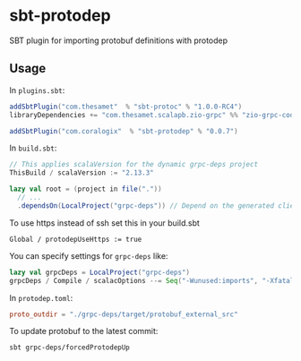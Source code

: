 # sbt-protodep
SBT plugin for importing protobuf definitions with protodep

## Usage

In `plugins.sbt`:

```scala
addSbtPlugin("com.thesamet"  % "sbt-protoc" % "1.0.0-RC4")
libraryDependencies += "com.thesamet.scalapb.zio-grpc" %% "zio-grpc-codegen" % "0.4.2"

addSbtPlugin("com.coralogix"  % "sbt-protodep" % "0.0.7")
```

In `build.sbt`:

```scala
// This applies scalaVersion for the dynamic grpc-deps project
ThisBuild / scalaVersion := "2.13.3"

lazy val root = (project in file("."))
  // ...
  .dependsOn(LocalProject("grpc-deps")) // Depend on the generated client code
```
To use https instead of ssh set this in your build.sbt
```
Global / protodepUseHttps := true
```
You can specify settings for `grpc-deps` like:

```scala
lazy val grpcDeps = LocalProject("grpc-deps")
grpcDeps / Compile / scalacOptions --= Seq("-Wunused:imports", "-Xfatal-warnings")
```

In `protodep.toml`:

```toml
proto_outdir = "./grpc-deps/target/protobuf_external_src"
```

To update protobuf to the latest commit:

```shell
sbt grpc-deps/forcedProtodepUp
```
